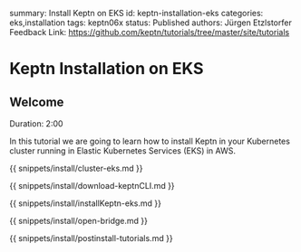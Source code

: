 summary: Install Keptn on EKS
id: keptn-installation-eks
categories: eks,installation
tags: keptn06x
status: Published 
authors: Jürgen Etzlstorfer
Feedback Link: https://github.com/keptn/tutorials/tree/master/site/tutorials


# Keptn Installation on EKS

## Welcome
Duration: 2:00

In this tutorial we are going to learn how to install Keptn in your Kubernetes cluster running in Elastic Kubernetes Services (EKS) in AWS.

{{ snippets/install/cluster-eks.md }}

{{ snippets/install/download-keptnCLI.md }}

{{ snippets/install/installKeptn-eks.md }}

{{ snippets/install/open-bridge.md }}

{{ snippets/install/postinstall-tutorials.md }}

